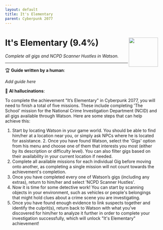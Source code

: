 ```yaml
---
layout: default
title: It's Elementary
parent: Cyberpunk 2077
---
```


# It's Elementary (9.4%) <img align="right" src="https://cdn.cloudflare.steamstatic.com/steamcommunity/public/images/apps/1091500/b7512099ad421258b91b49ab12d46ffd2bb948da.jpg" width="96" height="96">

_Complete all gigs and NCPD Scanner Hustles in Watson._

***

:trophy: **Guide written by a human**:

_Add guide here_

:robot: **AI hallucinations**:

To complete the achievement "It’s Elementary" in Cyberpunk 2077, you will need to finish a total of five missions. These include completing 'The School' mission for the National Crime Investigation Department (NCID) and all gigs available through Watson. Here are some steps that can help achieve this:
1. Start by locating Watson in your game world. You should be able to find him/her at a location near you, or simply ask NPCs where he is located for assistance. 2. Once you have found Watson, select the 'Gigs' option from his menu and choose one of them that interests you most (either by its description or difficulty level). You can also filter gigs based on their availability in your current location if needed.
3. Complete all available missions for each individual Gig before moving onto another, as completing a single mission will not count towards the achievement's completion. 
4. Once you have completed every one of Watson’s gigs (including any extras), return to him/her and select 'NCPD Scanner Hustles'.
5. Now it is time for some detective work! You can start by scanning objects in your environment, such as vehicles or people's belongings that might hold clues about a crime scene you are investigating. 
6. Once you have found enough evidence to link suspects together and identify the culprit(s), return back to Watson with what you’ve discovered for him/her to analyze it further in order to complete your investigation successfully, which will unlock "It's Elementary" achievement!
